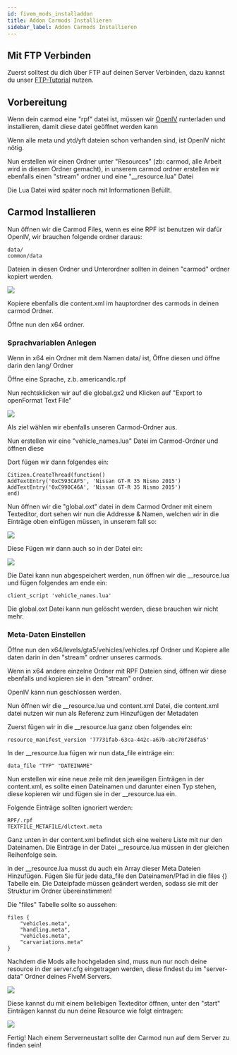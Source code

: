 ```yaml
---
id: fivem_mods_installaddon
title: Addon Carmods Installieren
sidebar_label: Addon Carmods Installieren
---
```


## Mit FTP Verbinden
Zuerst solltest du dich über FTP auf deinen Server Verbinden, dazu kannst du unser [FTP-Tutorial](gameserver_ftpaccess.md) nutzen.

## Vorbereitung

Wenn dein carmod eine "rpf" datei ist, müssen wir [OpenIV](https://openiv.com/) runterladen und installieren, damit diese datei geöffnet werden kann

Wenn alle meta und ytd/yft dateien schon verhanden sind, ist OpenIV nicht nötig.

Nun erstellen wir einen Ordner unter "Resources" (zb: carmod, alle Arbeit wird in diesem Ordner gemacht), in unserem carmod ordner erstellen wir ebenfalls einen "stream" ordner und eine "__resource.lua" Datei

Die Lua Datei wird später noch mit Informationen Befüllt.


## Carmod Installieren
Nun öffnen wir die Carmod Files, wenn es eine RPF ist benutzen wir dafür OpenIV, wir brauchen folgende ordner daraus:

```
data/
common/data
```

Dateien in diesen Ordner und Unterordner sollten in deinen "carmod" ordner kopiert werden.

![](https://screensaver01.zap-hosting.com/index.php/s/QB9DHkm9BHmixHs/preview)

Kopiere ebenfalls die content.xml im hauptordner des carmods in deinen carmod Ordner.

Öffne nun den x64 ordner.


### Sprachvariablen Anlegen

Wenn in x64 ein Ordner mit dem Namen data/ ist, Öffne diesen und öffne darin den lang/ Ordner

Öffne eine Sprache, z.b. americandlc.rpf

Nun rechtsklicken wir auf die global.gx2 und Klicken auf "Export to openFormat Text File"

![](https://screensaver01.zap-hosting.com/index.php/s/zn8D9rciFoPSyj7/preview)

Als ziel wählen wir ebenfalls unseren Carmod-Ordner aus.

Nun erstellen wir eine "vehicle_names.lua" Datei im Carmod-Ordner und öffnen diese

Dort fügen wir dann folgendes ein:

```
Citizen.CreateThread(function()
AddTextEntry('0xC593CAF5', 'Nissan GT-R 35 Nismo 2015')
AddTextEntry('0xC990C46A', 'Nissan GT-R 35 Nismo 2015')
end)
```

Nun öffnen wir die "global.oxt" datei in dem Carmod Ordner mit einem Texteditor, dort sehen wir nun die Addresse & Namen, welchen wir in die Einträge oben einfügen müssen, in unserem fall so:

![](https://screensaver01.zap-hosting.com/index.php/s/qycjwbmiZpd6i5P/preview)

Diese Fügen wir dann auch so in der Datei ein:

![](https://screensaver01.zap-hosting.com/index.php/s/mCGxMbx4yr77aMH/preview)


Die Datei kann nun abgespeichert werden, nun öffnen wir die __resource.lua und fügen folgendes am ende ein:

```
client_script 'vehicle_names.lua'
```

Die global.oxt Datei kann nun gelöscht werden, diese brauchen wir nicht mehr.

### Meta-Daten Einstellen


Öffne nun den x64/levels/gta5/vehicles/vehicles.rpf Ordner und Kopiere alle daten darin in den "stream" ordner unseres carmods.

Wenn in x64 andere einzelne Ordner mit RPF Dateien sind, öffnen wir diese ebenfalls und kopieren sie in den "stream" ordner.

OpenIV kann nun geschlossen werden.

Nun öffnen wir die __resource.lua und content.xml Datei, die content.xml datei nutzen wir nun als Referenz zum Hinzufügen der Metadaten

Zuerst fügen wir in die __resource.lua ganz oben folgendes ein:

```
resource_manifest_version '77731fab-63ca-442c-a67b-abc70f28dfa5'
```

In der __resource.lua fügen wir nun data_file einträge ein:

```
data_file "TYP" "DATEINAME"
```


Nun erstellen wir eine neue zeile mit den jeweiligen Einträgen in der content.xml, es sollte einen Dateinamen und darunter einen Typ stehen, diese kopieren wir und fügen sie in der __resource.lua ein. 

Folgende Einträge sollten ignoriert werden:

```
RPF/.rpf 
TEXTFILE_METAFILE/dlctext.meta
```

Ganz unten in der content.xml befindet sich eine weitere Liste mit nur den Dateinamen. Die Einträge in der Datei __resource.lua müssen in der gleichen Reihenfolge sein.

in der __resource.lua musst du auch ein Array dieser Meta Dateien Hinzufügen. Fügen Sie für jede data_file den Dateinamen/Pfad in die files {} Tabelle ein.
Die Dateipfade müssen geändert werden, sodass sie mit der Struktur im Ordner übereinstimmen!

Die "files" Tabelle sollte so aussehen:

```
files {
    "vehicles.meta",
    "handling.meta",
    "vehicles.meta",
    "carvariations.meta"
}
```

Nachdem die Mods alle hochgeladen sind, muss nun nur noch deine resource in der server.cfg eingetragen werden, diese findest du im "server-data" Ordner deines FiveM Servers.

![](https://screensaver01.zap-hosting.com/index.php/s/eM8MtkZJCLg3gdz/preview)

Diese kannst du mit einem beliebigen Texteditor öffnen, unter den "start" Einträgen kannst du nun deine Resource wie folgt eintragen:

![](https://screensaver01.zap-hosting.com/index.php/s/H6Y5SHHKqeMPoLo/preview)


Fertig! Nach einem Serverneustart sollte der Carmod nun auf dem Server zu finden sein!
